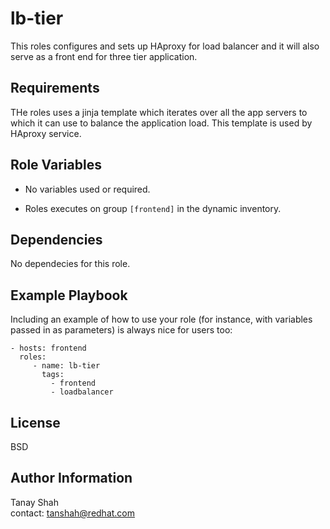 lb-tier
=========

This roles configures and sets up HAproxy for load balancer and it will also serve as a front end for three tier application.

Requirements
------------

THe roles uses a jinja template which iterates over all the app servers to which it can use to balance the application load. This template is used by HAproxy service.


Role Variables
--------------

- No variables used or required.

- Roles executes on group `[frontend]` in the dynamic inventory.

Dependencies
------------

No dependecies for this role.

Example Playbook
----------------

Including an example of how to use your role (for instance, with variables passed in as parameters) is always nice for users too:

    - hosts: frontend
      roles:
         - name: lb-tier
           tags: 
             - frontend
             - loadbalancer

License
-------

BSD

Author Information
------------------

Tanay Shah \
contact: tanshah@redhat.com